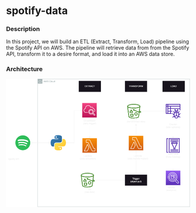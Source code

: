 # spotify-data

### Description
In this project, we will build an ETL (Extract, Transform, Load) pipeline using the Spotify API on AWS. The pipeline will retrieve data from from the Spotify API, transform it to a desire format, and load it into an AWS data store.

### Architecture
![Architecture Diagram](https://github.com/mkolakowska/spotify-data/blob/main/spotify_architecture.png)
